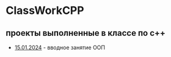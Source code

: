 # ClassWorkCPP
## проекты выполненные в классе по с++
- [15.01.2024](15.01.2024) - вводное занятие ООП
